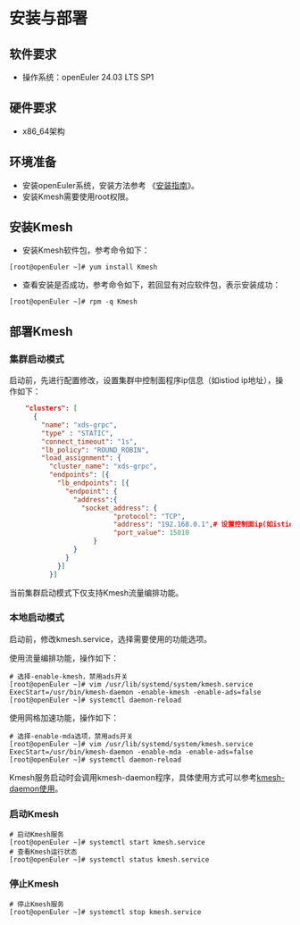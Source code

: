 # 安装与部署

## 软件要求

* 操作系统：openEuler 24.03 LTS SP1

## 硬件要求

* x86_64架构

## 环境准备

* 安装openEuler系统，安装方法参考 《[安装指南](https://docs.openeuler.org/zh/docs/24.03_LTS_SP2/server/installation_upgrade/installation/installation-on-servers.html)》。
* 安装Kmesh需要使用root权限。

## 安装Kmesh

* 安装Kmesh软件包，参考命令如下：

```shell
[root@openEuler ~]# yum install Kmesh
```

* 查看安装是否成功，参考命令如下，若回显有对应软件包，表示安装成功：

```shell
[root@openEuler ~]# rpm -q Kmesh
```

## 部署Kmesh

### 集群启动模式

启动前，先进行配置修改，设置集群中控制面程序ip信息（如istiod ip地址），操作如下：

```json
    "clusters": [
      {
        "name": "xds-grpc",
        "type" : "STATIC",
        "connect_timeout": "1s",
        "lb_policy": "ROUND_ROBIN",
        "load_assignment": {
          "cluster_name": "xds-grpc",
          "endpoints": [{
            "lb_endpoints": [{
              "endpoint": {
                "address":{
                  "socket_address": {
                          "protocol": "TCP",
                          "address": "192.168.0.1",# 设置控制面ip(如istiod ip)
                          "port_value": 15010
                     }
                }
              }
            }]
          }]
```

当前集群启动模式下仅支持Kmesh流量编排功能。

### 本地启动模式

启动前，修改kmesh.service，选择需要使用的功能选项。

使用流量编排功能，操作如下：

```shell
# 选择-enable-kmesh，禁用ads开关
[root@openEuler ~]# vim /usr/lib/systemd/system/kmesh.service
ExecStart=/usr/bin/kmesh-daemon -enable-kmesh -enable-ads=false
[root@openEuler ~]# systemctl daemon-reload
```

使用网格加速功能，操作如下：

```shell
# 选择-enable-mda选项，禁用ads开关
[root@openEuler ~]# vim /usr/lib/systemd/system/kmesh.service
ExecStart=/usr/bin/kmesh-daemon -enable-mda -enable-ads=false
[root@openEuler ~]# systemctl daemon-reload
```

Kmesh服务启动时会调用kmesh-daemon程序，具体使用方式可以参考[kmesh-daemon使用](./usage.md)。

### 启动Kmesh

```shell
# 启动Kmesh服务
[root@openEuler ~]# systemctl start kmesh.service
# 查看Kmesh运行状态
[root@openEuler ~]# systemctl status kmesh.service
```

### 停止Kmesh

```shell
# 停止Kmesh服务
[root@openEuler ~]# systemctl stop kmesh.service
```

